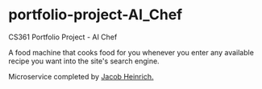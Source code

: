 # portfolio-project-AI_Chef

CS361 Portfolio Project - AI Chef

A food machine that cooks food for you whenever you enter any available recipe you want into the site's search engine.

Microservice completed by <a href="https://github.com/Jacob-Heinrich/email-microservice">Jacob Heinrich.</a>
